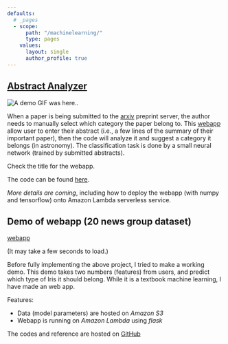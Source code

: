 ```yaml
---
defaults:
  # _pages
  - scope:
      path: "/machinelearning/"
      type: pages
    values:
      layout: single
      author_profile: true
---
```


## [Abstract Analyzer](https://azj31tvvek.execute-api.us-east-1.amazonaws.com/dev/)

![A demo GIF was here..](https://raw.githubusercontent.com/wingkitlee0/wingkitlee0.github.io/master/images/demo.gif)

When a paper is being submitted to the [arxiv](www.arxiv.org) preprint server, the author needs to manually select which category the paper belong to. This [webapp](https://azj31tvvek.execute-api.us-east-1.amazonaws.com/dev/) allow user to enter their abstract (i.e., a few lines of the summary of their important paper), then the code will analyze it and suggest a category it belongs (in astronomy). The classification task is done by a small neural network (trained by submitted abstracts).

Check the title for the webapp. 

The code can be found [here](https://github.com/wingkitlee0/arxiv_explore).

*More details are coming*, including how to deploy the webapp (with numpy and tensorflow) onto Amazon Lambda serverless service.

## Demo of webapp (20 news group  dataset)

[webapp](https://sm2op9jgr0.execute-api.us-east-1.amazonaws.com/dev/)

(It may take a few seconds to load.)

Before fully implementing the above project, I tried to make a working demo. This demo takes two numbers (features) from users, and predict which type of Iris it should belong. While it is a textbook machine learning, I have made an web app.

Features:
- Data (model parameters) are hosted on *Amazon S3*
- Webapp is running on *Amazon Lambda* using *flask*

The codes and reference are hosted on [GitHub](https://github.com/wingkitlee0/flask-webapps/tree/master/newsgroup)